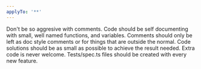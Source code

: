 ```yaml
---
applyTo: '**'
---
```

Don't be so aggresive with comments. Code should be self documenting with small, well named functions, and variables. Comments should only be left as doc style comments or for things that are outside the normal.
Code solutions should be as small as possible to achieve the result needed. Extra code is never welcome.
Tests/spec.ts files should be created with every new feature.